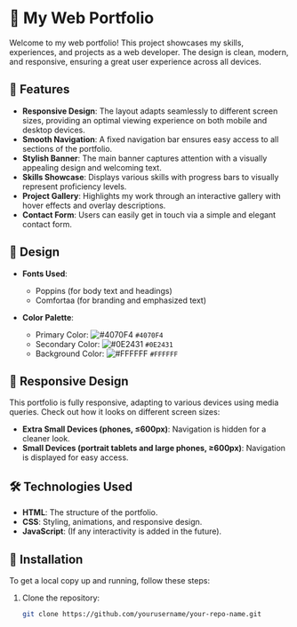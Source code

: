 # 🌟 My Web Portfolio

Welcome to my web portfolio! This project showcases my skills, experiences, and projects as a web developer. The design is clean, modern, and responsive, ensuring a great user experience across all devices.

## 🚀 Features

- **Responsive Design**: The layout adapts seamlessly to different screen sizes, providing an optimal viewing experience on both mobile and desktop devices.
- **Smooth Navigation**: A fixed navigation bar ensures easy access to all sections of the portfolio.
- **Stylish Banner**: The main banner captures attention with a visually appealing design and welcoming text.
- **Skills Showcase**: Displays various skills with progress bars to visually represent proficiency levels.
- **Project Gallery**: Highlights my work through an interactive gallery with hover effects and overlay descriptions.
- **Contact Form**: Users can easily get in touch via a simple and elegant contact form.

## 🎨 Design

- **Fonts Used**: 
  - Poppins (for body text and headings)
  - Comfortaa (for branding and emphasized text)
  
- **Color Palette**:
  - Primary Color: ![#4070F4](https://via.placeholder.com/15/4070F4/000000?text=+) `#4070F4`
  - Secondary Color: ![#0E2431](https://via.placeholder.com/15/0E2431/000000?text=+) `#0E2431`
  - Background Color: ![#FFFFFF](https://via.placeholder.com/15/FFFFFF/000000?text=+) `#FFFFFF`

## 📱 Responsive Design

This portfolio is fully responsive, adapting to various devices using media queries. Check out how it looks on different screen sizes:

- **Extra Small Devices (phones, ≤600px)**: Navigation is hidden for a cleaner look.
- **Small Devices (portrait tablets and large phones, ≥600px)**: Navigation is displayed for easy access.

## 🛠️ Technologies Used

- **HTML**: The structure of the portfolio.
- **CSS**: Styling, animations, and responsive design.
- **JavaScript**: (If any interactivity is added in the future).

## 🎯 Installation

To get a local copy up and running, follow these steps:

1. Clone the repository:
   ```bash
   git clone https://github.com/yourusername/your-repo-name.git

   
